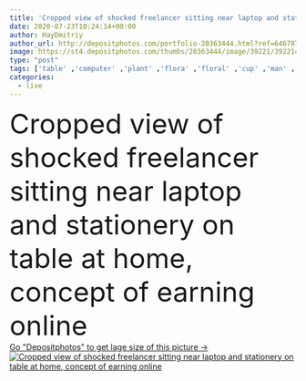 ```yaml
---
title: 'Cropped view of shocked freelancer sitting near laptop and stationery on table at home, concept of earning online'
date: 2020-07-23T10:24:14+00:00
author: HayDmitriy
author_url: http://depositphotos.com/portfolio-20363444.html?ref=64678756
image: https://st4.depositphotos.com/thumbs/20363444/image/39221/392214530/api_thumb_450.jpg?forcejpeg=true
type: "post"
tags: ['table' ,'computer' ,'plant' ,'flora' ,'floral' ,'cup' ,'man' ,'connection' ,'technology' ,'coffee' ,'drink' ,'emotion' ,'home' ,'beverage' ,'wireless' ,'laptop' ,'emotional' ,'internet' ,'surprised' ,'indoors' ,'online' ,'shocked' ,'networking' ,'use' ,'smartphone' ,'partial' ,'notebooks' ,'Cropped' ,'gadgets' ,'freelance' ,'freelancer' ,'teleworking' ,'teleworker' ,'copy space' ,'one person' ,'selective focus' ,'home office' ,'work from home' ,'Mobile Phone' ,'young adult' ,'Living Room' ,'Open Mouth' ,'Sticky Notes' ,'blank screen' ,'digital devices' ,'remote work' ,'earning online' ]
categories: 
  - live
---
```

<div aling="center">
            <font size="60"> Cropped view of shocked freelancer sitting near laptop and stationery on table at home, concept of earning online</font>   
</div>
<div>
    <a href='https://depositphotos.com/392214530/stock-photo-cropped-view-shocked-freelancer-sitting.html?ref=64678756' target=_blank > Go "Depositphotos" to get lage size of this picture ->
        <img href='https://depositphotos.com/392214530/stock-photo-cropped-view-shocked-freelancer-sitting.html?ref=64678756' src='https://st4.depositphotos.com/20363444/39221/i/950/depositphotos_392214530-stock-photo-cropped-view-shocked-freelancer-sitting.jpg?forcejpeg=true' alt='Cropped view of shocked freelancer sitting near laptop and stationery on table at home, concept of earning online' >
    </a>
</div>

